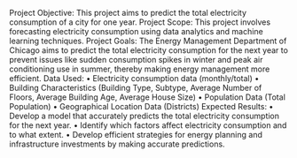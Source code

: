 Project Objective: This project aims to predict the total electricity
consumption of a city for one year.
Project Scope: This project involves forecasting electricity consumption
using data analytics and machine learning techniques.
Project Goals:
The Energy Management Department of Chicago aims to predict the
total electricity consumption for the next year to prevent issues like
sudden consumption spikes in winter and peak air conditioning use in
summer, thereby making energy management more efficient.
Data Used:
• Electricity consumption data (monthly/total)
• Building Characteristics (Building Type, Subtype, Average Number of Floors, Average Building Age,
Average House Size)
• Population Data (Total Population)
• Geographical Location Data (Districts)
Expected Results:
• Develop a model that accurately predicts the total electricity consumption for the next year.
• Identify which factors affect electricity consumption and to what extent.
• Develop efficient strategies for energy planning and infrastructure investments by making accurate
predictions.
